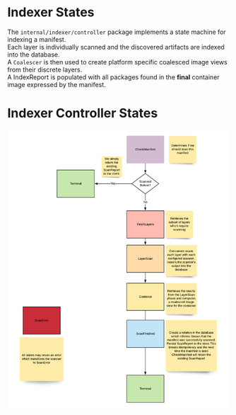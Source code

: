# Indexer States
The `internal/indexer/controller` package implements a state machine for indexing a manifest.  
Each layer is individually scanned and the discovered artifacts are indexed into the database.  
A `Coalescer` is then used to create platform specific coalesced image views from their discrete layers.  
A IndexReport is populated with all packages found in the **final** container image expressed by the manifest.  

# Indexer Controller States
![alt text](./indexer_state_diagram.png "indexer controller state diagram")
